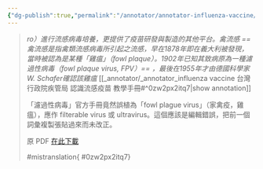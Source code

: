 ```yaml
---
{"dg-publish":true,"permalink":"/annotator/annotator-influenza-vaccine/","noteIcon":"2"}
---
```





>
>*ro）進行流感病毒培養，更提供了疫苗研發與製造的其他平台。禽流感 ==禽流感是指禽類流感病毒所引起之流感，早在1878年即在義大利被發現，當時被認為是某種「雞瘟」（fowl plaque）。1902年已知其致病原為一種濾過性病毒（fowl plaque  virus,  FPV）== ，最後在1955年才由德國科學家W.  Schafer確認該雞瘟*
>[[_annotator/_annotator_influenza vaccine 台灣行政院疾管局 認識流感疫苗 教學手冊#^0zw2px2itq7\|show annotation]]
>
>「濾過性病毒」官方手冊竟然誤植為「fowl plague virus」（家禽疫，雞瘟），應作 filterable virus 或 ultravirus。這個應該是編輯錯誤，把前一個詞彙複製張貼過來而未改正。
>
>原 PDF [在此下載](https://www.cdc.gov.tw/uploads/files/9229ebe8-c089-4ab3-980a-fe0e38b1d16f.pdf)
>
>
>
>#mistranslation{ #0zw2px2itq7}

